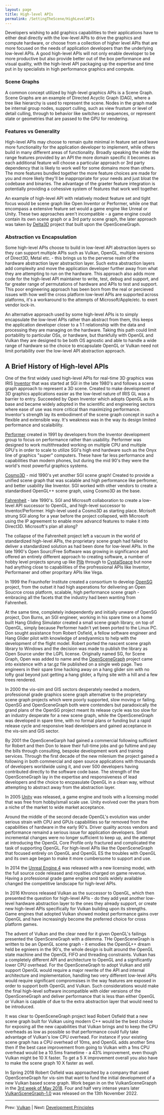 ```yaml
---
layout: page
title: High-level APIs
permalink: /SettingTheScene/HighLevelAPIs
---
```


Developers wishing to add graphics capabilities to their applications have to either deal directly with the low-level APIs to drive the graphics and compute hardware, or choose from a collection of higher level APIs that are more focused on the needs of application developers than the underlying low-level APIs. A good high-level APIs will not only enable developer to be more productive but also provide better out of the box performance and visual quality, with the high-level API packaging up the expertise and time put in by specialists in high performance graphics and compute.

### Scene Graphs

A common concept utilized by high-level graphics APIs is a Scene Graph. Scene Graphs are an example of Directed Acyclic Graph (DAG), where a tree like hierarchy is used to represent the scene.  Nodes in the graph made be internal group nodes, support culling, such as view frustum or level of detail culling, through to behavior like switches or sequences, or represent state or geometries that are passed to the GPU for rendering.

### Features vs Generality

High-level APIs may choose to remain quite minimal in feature set and leave more functionality for the application developer to implement, while others build in many different areas of functionality. Broadly speaking the wider the range features provided by an API the more domain specific it becomes as each additional feature will choose a particular approach or 3rd party dependency that is likely to work well for some domains more than others. The more features bundled together the more feature choices are made for you and more likely they'll be inappropriate for your needs and just bloat the codebase and binaries. The advantage of the graeter feature integration is potentially providing a cohessive system of features that work well together.

An example of high-level API with relatively modest feature set and tight focus would be scene graph like Open Inventor or Performer, while one that encompass a extensive feature set would a game engine like Unreal or Unity. These two approaches aren't incompatible - a game engine could contain its own scene graph or a 3rd party scene graph, the later approach was taken by [Delta3D](https://en.wikipedia.org/wiki/Delta3D) project that built upon the OpenSceneGraph.


### Abstraction vs Encapsulation

Some high-level APIs choose to build in low-level API abstraction layers so they can support multiple APIs such as Vulkan, OpenGL, multiple versions of Direct3D, Metal etc. - this brings us to the perverse realm of the hardware abstraction layer abstraction layer. Such extra abstraction layers add complexity and move the application developer further away from what they are attempting to run on the hardware. This approach also adds more code for the high-level API maintainer to write, test, debug and support, and far greater range of permutations of hardware and APIs to test and support.  This poor engineering approach has been born from the real or percieved issues with how well the cross platform low-level APIs are supported across platforms, it's a workaround to the attempts of Microsoft/Apple/etc. to exert vendor lock-in.

An alternative approach used by some high-level APIs is to simply encapsulate the low-level APIs rather than abstract from them, this keeps the application developer closer to a 1:1 relationship with the data and processing they are managing on the hardware. Taking this path could limit portability to particular OSs, or hardware, but thankfully with OpenGL and Vulkan they are designed to be both OS agnostic and able to handle a wide range of hardware so the choice to encapsulate OpenGL or Vulkan need not limit portability over the low-level API abstraction approach.

## A Brief History of High-level APIs

One of the first widely used high-level APIs for real-time 3D graphics was IRIS [Inventor](https://en.wikipedia.org/wiki/Open_Inventor) that was started at SGI in the late 1980's and follows a scene graph approach to represent a 3D scene.  Created to make development of 3D graphics applications easier as the low-level nature of IRIS GL was a barrier to entry.  Succeeded by Open Inventor which adopts OpenGL as its base and became widely adopted in the scientific and engineering sectors where ease of use was more critical than maximizing performance.  Inventor's strength lay its embodiment of the scene graph concept in such a flexible and extensible way. It's weakness was in the way its design limited performance and scalaibility.

[Performer](https://en.wikipedia.org/wiki/OpenGL_Performer) created in 1991 by developers from the Inventor development group to focus on performance rather than usability. Performer was designed to work multithreaded working on multiple CPU and multiple GPU's in order to scale to utilize SGI's high end hardware such as the Onyx line of graphics "super" computers. These have far less performance and capabilities than modern phones, but during the mid 90's they were the world's most powerful graphics systems.

[Cosmo3D](https://en.wikipedia.org/wiki/OpenGL%2B%2B) - mid 1990's yet another SGI scene graph! Created to provide a unified scene graph that was scalable and high performance like perfromer, and better usability like Inventor. SGI worked with other vendors to create a standardised OpenGL++ scene graph, using Cosmo3D as the base.

[Fahrenheit](https://en.wikipedia.org/wiki/Fahrenheit_(graphics_API)) - late 1990's. SGI and Microsoft collaboration to create a low-level API successor to OpenGL, and high-level successor to Inventor/Performer. High-level used a Cosmo3D as starting place.  Mcrisoft strung SGI along for a year before the project collapsed, with Microsoft using the IP agreement to enable more advancd features to make it into Direct3D. Microsoft's plan all along?

The collapse of the Fahrenheit project left a vacuum in the world of standardized high-level APIs, the proprietary scene graph had failed to deliver a standardized solution as had been done for low-level APIs. In the late 1990's Open Sourc/Free Software was growing in significance and offered an entirely different approach to creating software, a number of hobby level projects sprung up like [Plib](https://sourceforge.net/projects/plib/) through to [CystalSpace](https://en.wikipedia.org/wiki/Crystal_Space) but none had anything close to capabilities of the profressional APIs like Inventor, Performaner and other propritary APIs like Vega.

In 1999 the Fraunhofer Institute created a consortium to develop [OpenSG](https://en.wikipedia.org/wiki/OpenSG) project, from the outset it had high asperations for delivering an Open Soucrce cross platform, scalable, high performance scene graph - embracing all the facets that the industry had been wanting from Fahrenheit.

At the same time, completely independently and initially unware of OpenSG project, Don Burns, an SGI engineer, working in his spare time on a home built Hang Gliding Simulator created a small scene graph library, on top of OpenGL, simply because Performer hadn't yet been ported to the Linux PC. Don sought assistance from Robert Osfield, a fellow software engineer and Hang Glider pilot with knowledge of aredyanmics to help with the development of the flight model. Robert ported the nascent scene graph library to Windows and the decision was made to publish the library as Open Source under the LGPL license.  Originally named SG, for Scene Graph, Open was added to name and the [OpenSceneGraph](https://en.wikipedia.org/wiki/OpenSceneGraph) project came into existence with a tar.gz file published on a single web page.  Two engineers in their spare time hacking away on a hang glider sim with no lofty goal beyond just getting a hang glider, a flying site with a hill and a few trees rendered.

In 2000 the vis-sim and GIS sectors desperately needed a modern, professional grade graphics scene graph alternative to the proprietary scene graph projects which were poorly supported, slow moving or failing. OpenSG and OpenSceneGraph both were contenders but paradoxically the grand plans of the OpenSG project meant its release cycle was too slow for an industry desperate for a new scene graph, while the OpenSceneGraph was developed in spare time, with no formal plans or funding but a rapid release cycle and responsive lead develolpers and gained acceptance in the vis-sim and GIS sector.

By 2001 the OpenSceneGarph had gained a commercial following sufficient for Robert and then Don to leave their full-time jobs and go fultime and pay the bills through consulting, bespoke development work and training services. Through the first decade of the new milenium the project gained a following in both commercial and open source applications with thousands of developers worldwide using it, and over 500 developers having contributed directly to the software code base.  The strength of the OpenSceneGraph lay in the expertise and responsiveness of lead developers and the choice to encpasulate OpenGL in a clean way, without attempting to abstract away from the abstraction layer.

In 2005 [Unity](https://en.wikipedia.org/wiki/Unity_(game_engine)) was released, a game engine and tools with a licensing model that was free from hobby/small scale use. Unity evolved over the years from a niche of the market to wide market acceptance.

Around the middle of the second decade OpenGL's evolution was under serious strain with CPU and GPUs capabilities so far removed from the capabilities of hardware in the early 90's. Driver quality across vendors and performance remaind a serious issue for application developers. Small incremental changes were no longer sufficient to keep up, and the attempt at introducing the OpenGL Core Profile only fractured and complicated the task of supporting OpenGL. For high-level APIs like the OpenSceneGraph that focused entirely on OpenGL and OpenGL ES the troubles with OpenGL and its own age began to make it more cumbersome to support and use.

In 2014 the [Unreal Engine 4](https://en.wikipedia.org/wiki/Unreal_Engine) was released with a new licensing model, with the full source code released and royalties charged on game revenue. Having a professional grade game engine and tools widely available changed the competitive landscape for high-level APIs.

In 2016 Khronos released Vulkan as the successor to OpenGL, which then presented the question for high-level APIs - do they add yeat another low-level hardware abstraction layer to the ones they already support, or create new high-level APIs specifically for Vulkan building upon its strengths.  Game engines that adopted Vulkan showed modest performance gains over OpenGL and have increasingly become the preferred choice for cross platform games.

The advent of Vulkan and the clear need for it given OpenGL's failings presented the OpenSceneGraph with a dilemma. THe OpenSceneGraph is written to be an OpenGL scene graph - it emodies the OpenGL++ dream held be egnieers in the 90's, the whole design is built around the OpenGL state machine and the OpenGL FIFO and threading constraints.  Vulkan has a completely different API and architecture to OpenGL and a significantly lower CPU overhead.  For the OpenSceneGraph to adopt Vulkan and still support OpenGL would require a major rewrite of the API and internal architecture and implementation, handling two very different low-level APIs would require significant compromsises in the way features are exposed in order to support both OpenGL and Vulkan.  Such considerations would make the final high-level software incompatible with older versions of the OpenSceneGraph and deliver performance that is less than either OpenGL or Vulkan is capable of due to the extra abstraction layer that would need to be introduced.

It was clear to OpenSceneGraph project lead Robert Osfield that a new scene graph built for Vulkan using modern C++ would be the best choice for exposing all the new capabilities that Vulkan brings and to keep the CPU overheads as low as possible so that performance could fully take advantage of Vulkan's low CPU overhead.  For instance if your existing scene graph has a CPU overhead of 10ms, and OpenGL adds another 5ms then if the best case improvement from going to Vulkan with a 1ms CPU overhead would be a 10.5ms frametime - a 43% improvement, even though Vulkan might be 10 X faster.  To get a 5 X improvement overall you also have to make the scene graph 10 X faster as well.

In Spring 2018 Robert Osfield was approached by a company that used OpenSceneGraph for vis-sim that want to fund the initial development of a new Vulkan based scene graph. Work began in on the VulkanSceneGrapph in the [3rd week of May 2018](https://github.com/vsg-dev/VulkanSceneGraph/commit/5fb0bdb1b49741ac5f8911c21128511a46823825).  Four and half very intense years later [VulkanSceneGraph-1.0](https://github.com/vsg-dev/VulkanSceneGraph/releases/tag/VulkanSceneGraph-1.0.0) was released on the 13th November 2022.

---

Prev: [Vulkan](Vulkan.md) | Next: [Development Principles](DevelopmentPrinciples.md)
